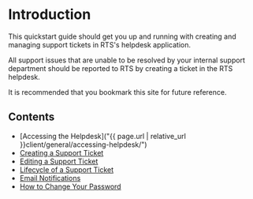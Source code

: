# Introduction

This quickstart guide should get you up and running with creating and managing support tickets in RTS's helpdesk application.

All support issues that are unable to be resolved by your internal support department should be reported to RTS by creating a ticket in the RTS helpdesk.

It is recommended that you bookmark this site for future reference.

## Contents

- [Accessing the Helpdesk]("{{ page.url | relative_url }}client/general/accessing-helpdesk/")
- [Creating a Support Ticket](client/ticket/create/)
- [Editing a Support Ticket](client/ticket/edit/)
- [Lifecycle of a Support Ticket](client/ticket/lifecycle/)
- [Email Notifications](client/general/notifications/)
- [How to Change Your Password](client/general/change-password/)
